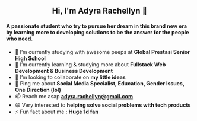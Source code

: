<center><h2> Hi, I'm Adyra Rachellyn 👋</h2></center>
<h4> A passionate student who try to pursue her dream in this brand new era by learning more to developing solutions to be the answer for the people who need.</h4>

- 🔭 I’m currently studying with awesome peeps at <b> Global Prestasi Senior High School </b>
- 🌱 I’m currently learning & studying more about <b> Fullstack Web Development & Business Development </b>
- 👯 I’m looking to collaborate on <b> my little ideas </b>
- 💬 Ping me about <b>Social Media Specialist, Education, Gender Issues, One Direction (lol) </b>
- 📫 Reach me asap <b>adyra.rachellyn@gmail.com</b>
- 😄 Very interested to <b>helping solve social problems with tech products </b>
- ⚡ Fun fact about me : <b> Huge 1d fan </b>

